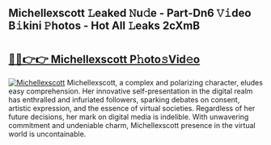 ## Michellexscott 𝙻eaked 𝙽u𝚍e - Part-Dn6 𝚅𝚒deo B𝚒kini 𝙿hotos - Hot All 𝙻eaks 2cXmB

# <h2><a href="http://ld4wucu.urlbe.top/?page=Michellexscott">🔗🔗👉👉 Michellexscott P𝚑oto𝚜Vid𝚎o</a></h2>

[![Michellexscott](https://i.imgur.com/eBuTRDB.gif)](http://ld4wucu.urlbe.top/?page=Michellexscott)
Michellexscott, a complex and polarizing character, eludes easy comprehension. Her innovative self-presentation in the digital realm has enthralled and infuriated followers, sparking debates on consent, artistic expression, and the essence of virtual societies. Regardless of her future decisions, her mark on digital media is indelible. With unwavering commitment and undeniable charm, Michellexscott presence in the virtual world is uncontainable.
